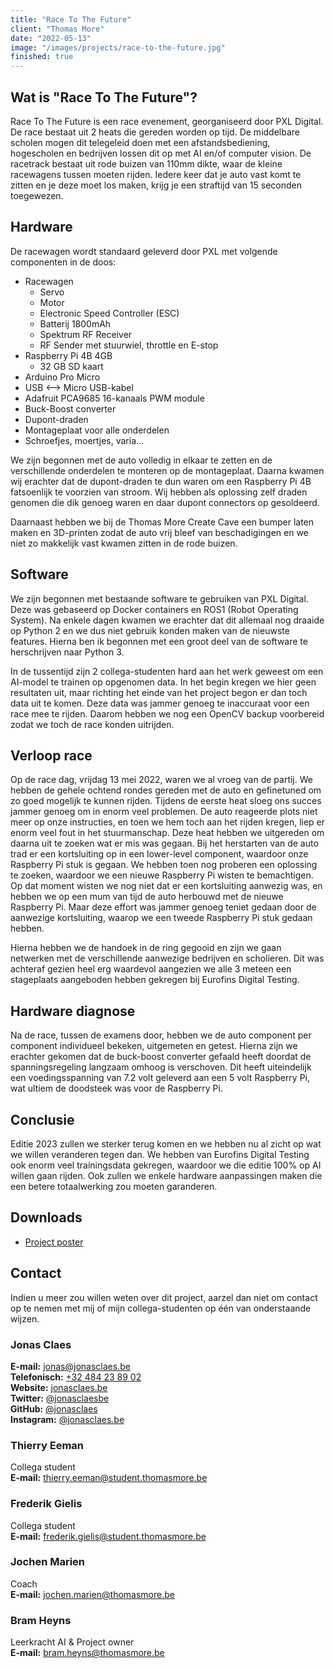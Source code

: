 ```yaml
---
title: "Race To The Future"
client: "Thomas More"
date: "2022-05-13"
image: "/images/projects/race-to-the-future.jpg"
finished: true
---
```


## Wat is "Race To The Future"?

Race To The Future is een race evenement, georganiseerd door PXL Digital.
De race bestaat uit 2 heats die gereden worden op tijd.
De middelbare scholen mogen dit telegeleid doen met een afstandsbediening, hogescholen en bedrijven lossen dit op met AI en/of computer vision.
De racetrack bestaat uit rode buizen van 110mm dikte, waar de kleine racewagens tussen moeten rijden.
Iedere keer dat je auto vast komt te zitten en je deze moet los maken, krijg je een straftijd van 15 seconden toegewezen.

## Hardware

De racewagen wordt standaard geleverd door PXL met volgende componenten in de doos:
- Racewagen
  - Servo
  - Motor
  - Electronic Speed Controller (ESC)
  - Batterij 1800mAh
  - Spektrum RF Receiver
  - RF Sender met stuurwiel, throttle en E-stop
- Raspberry Pi 4B 4GB
  - 32 GB SD kaart
- Arduino Pro Micro
- USB <--> Micro USB-kabel
- Adafruit PCA9685 16-kanaals PWM module
- Buck-Boost converter
- Dupont-draden
- Montageplaat voor alle onderdelen
- Schroefjes, moertjes, varia...

We zijn begonnen met de auto volledig in elkaar te zetten en de verschillende onderdelen te monteren op de montageplaat.
Daarna kwamen wij erachter dat de dupont-draden te dun waren om een Raspberry Pi 4B fatsoenlijk te voorzien van stroom.
Wij hebben als oplossing zelf draden genomen die dik genoeg waren en daar dupont connectors op gesoldeerd.  

Daarnaast hebben we bij de Thomas More Create Cave een bumper laten maken en 3D-printen zodat de auto vrij bleef van beschadigingen en we niet zo makkelijk vast kwamen zitten in de rode buizen.

## Software

We zijn begonnen met bestaande software te gebruiken van PXL Digital.
Deze was gebaseerd op Docker containers en ROS1 (Robot Operating System).
Na enkele dagen kwamen we erachter dat dit allemaal nog draaide op Python 2 en we dus niet gebruik konden maken van de nieuwste features.
Hierna ben ik begonnen met een groot deel van de software te herschrijven naar Python 3.  

In de tussentijd zijn 2 collega-studenten hard aan het werk geweest om een AI-model te trainen op opgenomen data.
In het begin kregen we hier geen resultaten uit, maar richting het einde van het project begon er dan toch data uit te komen.
Deze data was jammer genoeg te inaccuraat voor een race mee te rijden.
Daarom hebben we nog een OpenCV backup voorbereid zodat we toch de race konden uitrijden.

## Verloop race

Op de race dag, vrijdag 13 mei 2022, waren we al vroeg van de partij.
We hebben de gehele ochtend rondes gereden met de auto en gefinetuned om zo goed mogelijk te kunnen rijden.
Tijdens de eerste heat sloeg ons succes jammer genoeg om in enorm veel problemen.
De auto reageerde plots niet meer op onze instructies, en toen we hem toch aan het rijden kregen, liep er enorm veel fout in het stuurmanschap.
Deze heat hebben we uitgereden om daarna uit te zoeken wat er mis was gegaan.
Bij het herstarten van de auto trad er een kortsluiting op in een lower-level component, waardoor onze Raspberry Pi stuk is gegaan.
We hebben toen nog proberen een oplossing te zoeken, waardoor we een nieuwe Raspberry Pi wisten te bemachtigen.
Op dat moment wisten we nog niet dat er een kortsluiting aanwezig was, en hebben we op een mum van tijd de auto herbouwd met de nieuwe Raspberry Pi.
Maar deze effort was jammer genoeg teniet gedaan door de aanwezige kortsluiting, waarop we een tweede Raspberry Pi stuk gedaan hebben.  

Hierna hebben we de handoek in de ring gegooid en zijn we gaan netwerken met de verschillende aanwezige bedrijven en scholieren.
Dit was achteraf gezien heel erg waardevol aangezien we alle 3 meteen een stageplaats aangeboden hebben gekregen bij Eurofins Digital Testing.

## Hardware diagnose

Na de race, tussen de examens door, hebben we de auto component per component individueel bekeken, uitgemeten en getest. Hierna zijn we erachter gekomen dat de buck-boost converter gefaald heeft doordat de spanningsregeling langzaam omhoog is verschoven. Dit heeft uiteindelijk een voedingsspanning van 7.2 volt geleverd aan een 5 volt Raspberry Pi, wat ultiem de doodsteek was voor de Raspberry Pi.

## Conclusie

Editie 2023 zullen we sterker terug komen en we hebben nu al zicht op wat we willen veranderen tegen dan. We hebben van Eurofins Digital Testing ook enorm veel trainingsdata gekregen, waardoor we die editie 100% op AI willen gaan rijden.
Ook zullen we enkele hardware aanpassingen maken die een betere totaalwerking zou moeten garanderen.

## Downloads

- <a href="https://static.jonasclaes.be/projects/project-art/race-to-the-future.png" target="_blank" rel="noreferrer">Project poster</a>

## Contact

Indien u meer zou willen weten over dit project, aarzel dan niet om contact op te nemen met mij of mijn collega-studenten op één van onderstaande wijzen.

### Jonas Claes

**E-mail:** [jonas@jonasclaes.be](mailto:jonas@jonasclaes.be)  
**Telefonisch:** [+32 484 23 89 02](tel:+32484238902)  
**Website:** [jonasclaes.be](https://jonasclaes.be)  
**Twitter:** [@jonasclaesbe](https://twitter.com/jonasclaesbe)  
**GitHub:** [@jonasclaes](https://github.com/jonasclaes)  
**Instagram:** [@jonasclaes.be](https://instagram.com/jonasclaes.be)

### Thierry Eeman

Collega student  
**E-mail:** [thierry.eeman@student.thomasmore.be](mailto:thierry.eeman@student.thomasmore.be)  

### Frederik Gielis

Collega student  
**E-mail:** [frederik.gielis@student.thomasmore.be](mailto:frederik.gielis@student.thomasmore.be)  

### Jochen Marien

Coach  
**E-mail:** [jochen.marien@thomasmore.be](mailto:jochen.marien@thomasmore.be)

### Bram Heyns

Leerkracht AI & Project owner  
**E-mail:** [bram.heyns@thomasmore.be](mailto:bram.heyns@thomasmore.be)